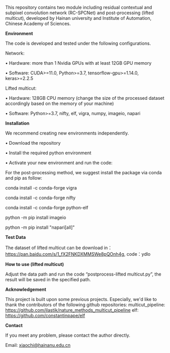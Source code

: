 This repository contains two module including residual contextual and subpixel convolution network (RC-SPCNet) and post-processing (lifted multicut), developed by Hainan university and Institute of Automation, Chinese Academy of Sciences.

**Environment**

The code is developed and tested under the following configurations.

Network:

•	Hardware: more than 1 Nvidia GPUs with at least 12GB GPU memory

•	Software: CUDA>=11.0, Python>=3.7, tensorflow-gpu>=1.14.0, keras>=2.2.5

Lifted multicut:

•	Hardware: 128GB CPU memory (change the size of the processed dataset accordingly based on the memory of your machine)

•	Software: Python>=3.7, nifty, elf, vigra, numpy, imageio, napari

**Installation**

We recommend creating new environments independently.

•	Download the repository

•	Install the required python environment

•	Activate your new environment and run the code:

For the post-processing method, we suggest install the package via conda and pip as follow:

conda install -c conda-forge vigra

conda install -c conda-forge nifty   

conda install -c conda-forge python-elf 

python -m pip install imageio

python -m pip install "napari[all]"


**Test Data**

The dataset of lifted multicut can be download in：
https://pan.baidu.com/s/1_fX2FNKDXMMSWe8pQOnh4g, 
code：ydlo

**How to use (lifted multicut)**

Adjust the data path and run the code “postprocess-lifted multicut.py”, the result will be saved in the specified path. 

**Acknowledgement**

This project is built upon some previous projects. Especially, we'd like to thank the contributors of the following github repositories:
multicut_pipeline: https://github.com/ilastik/nature_methods_multicut_pipeline
elf: https://github.com/constantinpape/elf

**Contact**

If you meet any problem, please contact the author directly.

Email: xiaochi@hainanu.edu.cn
